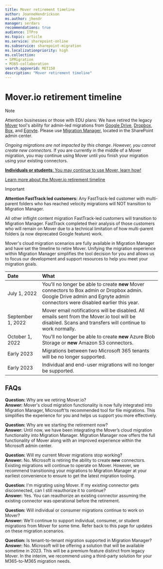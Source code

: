 ```yaml
---
title: Mover retirement timeline
author: JoanneHendrickson
ms.author: jhendr
manager: serdars
recommendations: true
audience: ITPro
ms.topic: article
ms.service: sharepoint-online
ms.subservice: sharepoint-migration
ms.localizationpriority: high
ms.collection:
- SPMigration
- M365-collaboration
search.appverid: MET150
description: "Mover retirement timeline"
---
```

# Mover.io retirement timeline

>[!Note]
>Attention businesses or those with EDU plans: We have retired the legacy [Mover](https://app.mover.io) tool's ability for admin-led migrations from [Google Drive](mm-google-overview.md), [Dropbox](mm-dropbox-overview.md), [Box](mm-box-overview.md), and [Egnyte](mm-egnyte-overview.md). Please use [Migration Manager](https://aka.ms/ODSP-MM), located in the SharePoint admin center.
>
>*Ongoing migrations are not impacted by this change. However, you cannot create new connectors.* If you are currently in the middle of a Mover migration, you may continue using Mover until you finish your migration using your existing connectors.
>
>[**Individuals or students**: You may continue to use Mover, learn how!](https://support.microsoft.com/en-us/office/move-your-school-files-when-you-graduate-7dbda93c-71e6-483f-8914-ad445554cd31)
>
>[Learn more about the Mover.io retirement timeline](mover-retirement-timeline.md)

>[!Important]
>**Attention FastTrack led customers:** Any FastTrack-led customer with multi-parent folders who has reached velocity migrations will NOT transition to Migration Manager.
>
>All other inflight content migration FastTrack-led customers will transition to Migration Manager. FastTrack completed their analysis of those customers who will remain on Mover due to a technical limitation of how multi-parent folders (a now deprecated Google feature) work.


Mover's cloud migration scenarios are fully available in Migration Manager and have set the timeline to retire Mover. Unifying the migration experience within Migration Manager simplifies the tool decision for you and allows us to focus our development and support resources to help you meet your migration goals.

|Date|What|
|:-----|:-----|
|July 1, 2022|You'll no longer be able to create **new** Mover connectors to Box admin or Dropbox admin. Google Drive admin and Egnyte admin connectors were disabled earlier this year.|
|September 1, 2022|Mover email notifications will be disabled. All emails sent from the Mover.io tool will be disabled. Scans and transfers will continue to work normally.|
|October 1, 2022|You'll no longer be able to create **new** Azure Blob Storage or **new** Amazon S3 connectors.| 
|Early 2023|Migrations between two Microsoft 365 tenants will be no longer supported.|
|Early 2023|Individual and end-user migrations will no longer be supported.|


## FAQs

**Question:**  Why are we retiring Mover.io?</br>
**Answer:**    Mover's cloud migration functionality is now fully integrated into Migration Manager, Microsoft'ts recommended tool for file migrations. This simplifies the experience for you and helps us support you more effectively.

**Question:** Why are we starting the retirement now?</br>
**Answer:**   Until now, we have been integrating the Mover’s cloud migration functionality into Migration Manager. Migration Manager now offers the full functionality of Mover along with an improved experience within the Microsoft admin center. 


**Question:**  Will my current Mover migrations stop working?</br>
**Answer:**    No. Microsoft is retiring the ability to create **new** connectors. Existing migrations will continue to operate on Mover. However, we recommend transitioning your migrations to Migration Manager at your earliest convenience to ensure to get the latest migration tooling. 

**Question:**  I'm migrating using Mover. If my existing connector gets disconnected, can I still reauthorize it to continue?</br>
**Answer:**    Yes. You can reauthorize an existing connector assuming the existing connector was operational before the retirement. 

**Question:** Will individual or consumer migrations continue to work on Mover?</br>
**Answer:**   We'll continue to support individual, consumer, or student migrations from Mover for some time. Refer back to this page for updates on these migration scenarios. 

**Question:** Is tenant-to-tenant migration supported in Migration Manager?</br>
**Answer:**  No. Microsoft will be offering a solution that will be available sometime in 2023. This will be a premium feature distinct from legacy Mover. In the interim, we recommend using a third-party solution for your M365-to-M365 migration needs.

